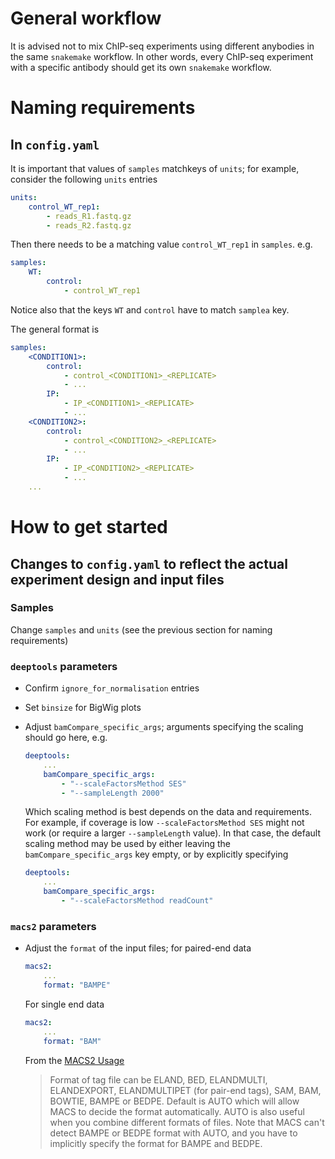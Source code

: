 # General workflow

It is advised not to mix ChIP-seq experiments using different anybodies in the same `snakemake` workflow. In other words, every ChIP-seq experiment with a specific antibody should get its own `snakemake` workflow.

# Naming requirements

## In `config.yaml`

It is important that values of `samples` matchkeys of `units`; for example, consider the following `units` entries

```yaml
units:
    control_WT_rep1:
    	- reads_R1.fastq.gz
        - reads_R2.fastq.gz
```

Then there needs to be a matching value `control_WT_rep1` in `samples`. e.g.

```yaml
samples:
    WT:
        control:
            - control_WT_rep1
```

Notice also that the keys `WT` and `control` have to match `samplea` key.

The general format is

```yaml
samples:
    <CONDITION1>:
        control:
            - control_<CONDITION1>_<REPLICATE>
            - ...
        IP:
            - IP_<CONDITION1>_<REPLICATE>
            - ...
    <CONDITION2>:
        control:
            - control_<CONDITION2>_<REPLICATE>
            - ...
        IP:
            - IP_<CONDITION2>_<REPLICATE>
            - ...
    ...
```

# How to get started

## Changes to `config.yaml` to reflect the actual experiment design and input files

### Samples

Change `samples` and `units` (see the previous section for naming requirements)

### `deeptools` parameters

- Confirm `ignore_for_normalisation` entries
- Set `binsize` for BigWig plots
- Adjust `bamCompare_specific_args`; arguments specifying the scaling should go here, e.g.

    ```yaml
    deeptools:
        ...
        bamCompare_specific_args:
            - "--scaleFactorsMethod SES"
            - "--sampleLength 2000"
    ```

    Which scaling method is best depends on the data and requirements. For example, if coverage is low `--scaleFactorsMethod SES` might not work (or require a larger `--sampleLength` value). In that case, the default scaling method may be used by either leaving the `bamCompare_specific_args` key empty, or by explicitly specifying

    ```yaml
    deeptools:
        ...
        bamCompare_specific_args:
            - "--scaleFactorsMethod readCount"
    ```

### `macs2` parameters

- Adjust the `format` of the input files; for paired-end data

    ```yaml
    macs2:
        ...
        format: "BAMPE"
    ```
    For single end data

    ```yaml
    macs2:
        ...
        format: "BAM"
    ```

    From the [MACS2 Usage](https://github.com/taoliu/MACS#usage)

    > Format of tag file can be ELAND, BED, ELANDMULTI, ELANDEXPORT, ELANDMULTIPET (for pair-end tags), SAM, BAM, BOWTIE, BAMPE or BEDPE. Default is AUTO which will allow MACS to decide the format automatically. AUTO is also useful when you combine different formats of files. Note that MACS can't detect BAMPE or BEDPE format with AUTO, and you have to implicitly specify the format for BAMPE and BEDPE.
